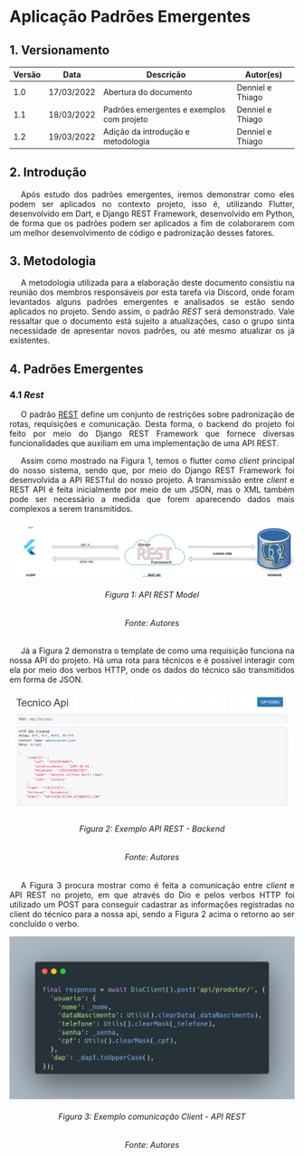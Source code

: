 # Aplicação Padrões Emergentes

## 1. Versionamento

| Versão | Data       | Descrição                                     | Autor(es)                 |
| ------ | ---------- | ---------------------------                   | ------------------------- |
| 1.0    | 17/03/2022 | Abertura do documento                         | Denniel e Thiago |
| 1.1    | 18/03/2022 | Padrões emergentes e exemplos com projeto     | Denniel e Thiago |
| 1.2    | 19/03/2022 | Adição da introdução e metodologia            | Denniel e Thiago |

## 2. Introdução

<p align="justify" style="text-indent: 20px">Após estudo dos padrões emergentes, iremos demonstrar como eles podem ser aplicados no contexto projeto, isso é, utilizando Flutter, desenvolvido em Dart, e Django REST Framework, desenvolvido em Python, de forma que os padrões podem ser aplicados a fim de colaborarem com um melhor desenvolvimento de código e padronização desses fatores.</p>

## 3. Metodologia

<p align="justify" style="text-indent: 20px">A metodologia utilizada para a elaboração deste documento consistiu na reunião dos membros responsáveis por esta tarefa via Discord, onde foram levantados alguns padrões emergentes e analisados se estão sendo aplicados no projeto. Sendo assim, o padrão <i>REST</i> será demonstrado. Vale ressaltar que o documento está sujeito a atualizações, caso o grupo sinta necessidade de apresentar novos padrões, ou até mesmo atualizar os já existentes.</p>

## 4. Padrões Emergentes

### 4.1 <i>Rest</i>

<p align="justify" style="text-indent: 20px">O padrão <a href="../../estudos/padroes_emergentes#42-rest">REST</a> define um conjunto de restrições sobre padronização de rotas, requisições e comunicação. Desta forma, o backend do projeto foi feito por meio do Django REST Framework que fornece diversas funcionalidades que auxiliam em uma implementação de uma API REST.</p>

<p align="justify" style="text-indent: 20px">Assim como mostrado na Figura 1, temos o flutter como <i>client</i> principal do nosso sistema, sendo que, por meio do Django REST Framework foi desenvolvida a API RESTful do nosso projeto. A transmissão entre <i>client</i> e REST API é feita inicialmente por meio de um JSON, mas o XML também pode ser necessário a medida que forem aparecendo dados mais complexos a serem transmitidos.</p>

<center>
  <img src="../../../assets/padroes_projetos/api_rest_django.svg" class="zoom">
  <h6 align = "center">Figura 1: API REST Model</h6>
  <h6 align = "center">Fonte: Autores</h6>
</center>

<p align="justify" style="text-indent: 20px">Já a Figura 2 demonstra o template de como uma requisição funciona na nossa API do projeto. Há uma rota para técnicos e é possivel interagir com ela por meio dos verbos HTTP, onde os dados do técnico são transmitidos em forma de JSON.</P>

<center>
  <img src="../../../assets/padroes_projetos/exemplo_django_rest.png" width="800" class="zoom"/>
  <h6 align = "center">Figura 2: Exemplo API REST - Backend </h6>
  <h6 align = "center">Fonte: Autores</h6>
</center>

<p align="justify" style="text-indent: 20px">A Figura 3 procura mostrar como é feita a comunicação entre <i>client</i> e API REST no projeto, em que através do Dio e pelos verbos HTTP foi utilizado um POST para conseguir cadastrar as informações registradas no client do técnico para a nossa api, sendo a Figura 2 acima o retorno ao ser concluído o verbo. </p>

<center>
  <img src="../../../assets/padroes_projetos/rest_post_tecnico.png" width="800" class="zoom"/>
  <h6 align = "center">Figura 3: Exemplo comunicação Client - API REST</h6>
  <h6 align = "center">Fonte: Autores</h6>
</center>
